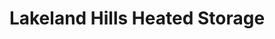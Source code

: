 ---
title: "Lakeland Hills Heated Storage"
url: /auburn/lakeland-hills-heated-storage/
shop: storage rental
---